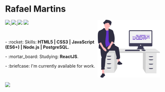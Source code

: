 # Rafael Martins

<img align="right" width="40%" src="./bio-image.svg" />

<p align="left">
  <a href="www.linkedin.com/in/rafaeldcmartins">
    <img src="https://img.shields.io/badge/-Rafael%20Martins-6633cc?style=flat-square&logo=Linkedin&logoColor=white&link=www.linkedin.com/in/rafaeldcmartins" />
  </a>
  <a href="mailto:rafaeldcmartins@gmail.com">
    <img src="https://img.shields.io/badge/-rafaeldcmartins@gmail.com-6633cc?style=flat-square&logo=Gmail&logoColor=white&link=mailto:rafaeldcmartins@gmail.com" />
  </a>
  <a>
    <img src="https://img.shields.io/badge/Rafa Martins%231783-6633cc?style=flat-square&logo=Discord&logoColor=white" />
  </a>
  <a href="https://github.com/martins-rafael/?tab=follow">
    <img src="https://img.shields.io/github/followers/martins-rafael?label=Follow&style=social" />
  </a>
</p>

<br>

<p align="left">
  - :rocket: Skills: <strong>HTML5 | CSS3 | JavaScript (ES6+) | Node.js | PostgreSQL.</strong>
</p>

<p align="left">
  - :mortar_board: Studying: <strong>ReactJS</strong>.
</p>

<p align="left">
  - :briefcase: I'm currently available for work.
</p>

<br>

<img
  align="left"
  height="165"
  src="https://github-readme-stats.vercel.app/api?username=martins-rafael&count_private=true&show_icons=true&custom_title=Github%20Status&hide=issues"
/>